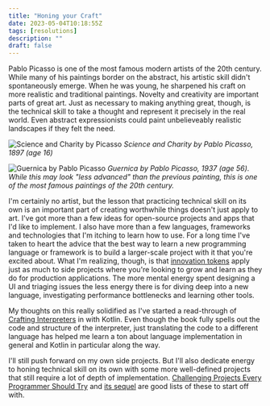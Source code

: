 ```yaml
---
title: "Honing your Craft"
date: 2023-05-04T10:18:55Z
tags: [resolutions]
description: ""
draft: false
---
```


Pablo Picasso is one of the most famous modern artists of the 20th century. While many of his paintings border on the abstract, his artistic skill didn't spontaneously emerge. When he was young, he sharpened his craft on more realistic and traditional paintings. Novelty and creativity are important parts of great art. Just as necessary to making anything great, though, is the technical skill to take a thought and represent it precisely in the real world. Even abstract expressionists could paint unbelieveably realistic landscapes if they felt the need.

![Science and Charity by Picasso](/blog/images/picasso_science-and-charity.jpg)
**Science and Charity* by Pablo Picasso, 1897 (age 16)*

![Guernica by Pablo Picasso](/blog/images/picasso_guernica.jpg)
**Guernica* by Pablo Picasso, 1937 (age 56). While this may look "less advanced" than the previous painting, this is one of the most famous paintings of the 20th century.*

I'm certainly no artist, but the lesson that practicing technical skill on its own is an important part of creating worthwhile things doesn't just apply to art. I've got more than a few ideas for open-source projects and apps that I'd like to implement. I also have more than a few languages, frameworks and technologies that I'm itching to learn how to use. For a long time I've taken to heart the advice that the best way to learn a new programming language or framework is to build a larger-scale project with it that you're excited about. What I'm realizing, though, is that [innovation tokens](https://mcfunley.com/choose-boring-technology) apply just as much to side projects where you're looking to grow and learn as they do for production applications. The more mental energy spent designing a UI and triaging issues the less energy there is for diving deep into a new language, investigating performance bottlenecks and learning other tools.

My thoughts on this really solidified as I've started a read-through of [Crafting Interpreters](http://craftinginterpreters.com/) in with Kotlin. Even though the book fully spells out the code and structure of the interpreter, just translating the code to a different language has helped me learn a ton about language implementation in general and Kotlin in particular along the way.

I'll still push forward on my own side projects. But I'll also dedicate energy to honing technical skill on its own with some more well-defined projects that still require a lot of depth of implementation. [Challenging Projects Every Programmer Should Try](https://austinhenley.com/blog/challengingprojects.html) and [its sequel](https://austinhenley.com/blog/morechallengingprojects.html) are good lists of these to start off with.
